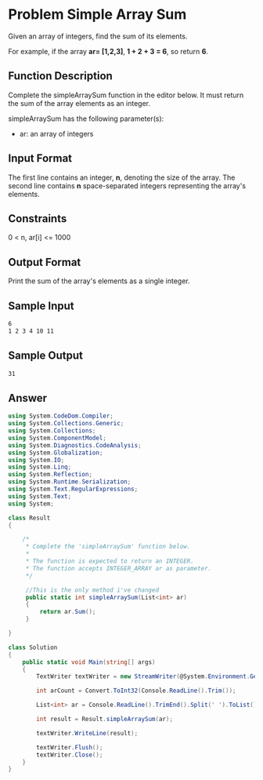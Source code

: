 # Problem Simple Array Sum
Given an array of integers, find the sum of its elements.

For example, if the array <b>ar= [1,2,3]</b>, <b>1 + 2 + 3 = 6</b>, so return <b>6</b>.

## Function Description

Complete the simpleArraySum function in the editor below. It must return the sum of the array elements as an integer. 

simpleArraySum has the following parameter(s):

- ar: an array of integers

## Input Format

The first line contains an integer, <b>n</b>, denoting the size of the array.
The second line contains <b>n</b> space-separated integers representing the array's elements.

## Constraints

0 < n, ar[i] <= 1000

## Output Format

Print the sum of the array's elements as a single integer.

## Sample Input
```bash
6
1 2 3 4 10 11
```

## Sample Output
```bash
31
```

## Answer 
```cs
using System.CodeDom.Compiler;
using System.Collections.Generic;
using System.Collections;
using System.ComponentModel;
using System.Diagnostics.CodeAnalysis;
using System.Globalization;
using System.IO;
using System.Linq;
using System.Reflection;
using System.Runtime.Serialization;
using System.Text.RegularExpressions;
using System.Text;
using System;

class Result
{

    /*
     * Complete the 'simpleArraySum' function below.
     *
     * The function is expected to return an INTEGER.
     * The function accepts INTEGER_ARRAY ar as parameter.
     */

     //This is the only method i've changed
     public static int simpleArraySum(List<int> ar)
     {
         return ar.Sum();
     }

}

class Solution
{
    public static void Main(string[] args)
    {
        TextWriter textWriter = new StreamWriter(@System.Environment.GetEnvironmentVariable("OUTPUT_PATH"), true);

        int arCount = Convert.ToInt32(Console.ReadLine().Trim());

        List<int> ar = Console.ReadLine().TrimEnd().Split(' ').ToList().Select(arTemp => Convert.ToInt32(arTemp)).ToList();

        int result = Result.simpleArraySum(ar);

        textWriter.WriteLine(result);

        textWriter.Flush();
        textWriter.Close();
    }
}
```

